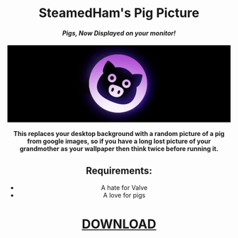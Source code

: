 <div style="text-align:center">    
    <h1>SteamedHam's Pig Picture</h1>
    <h4><i>Pigs, Now Displayed on your monitor!</i><h4>
    <p>
        <img src="img/example.png">
    </p>
    <p>This replaces your desktop background with a random picture of a pig from google images, so if you have a long lost picture of your grandmother as your wallpaper then think twice before running it.</p>
    <h2>Requirements:</h2>
    <ul>
        <li>A hate for Valve</li>
        <li>A love for pigs</li>
    </ul>
    <h1><a href="https://github.com/ManyHats/Pig-Picture/releases">DOWNLOAD</h1>
</div>
